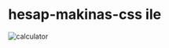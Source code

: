 # hesap-makinas-css ile
![calculator](https://user-images.githubusercontent.com/118928428/215305297-c3bb0800-8e5c-4726-9102-9c594913238d.gif)
